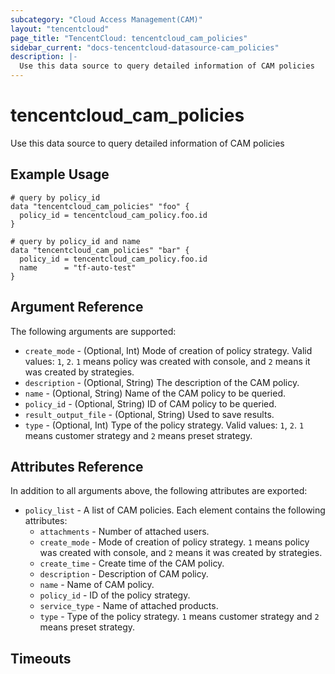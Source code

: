 ```yaml
---
subcategory: "Cloud Access Management(CAM)"
layout: "tencentcloud"
page_title: "TencentCloud: tencentcloud_cam_policies"
sidebar_current: "docs-tencentcloud-datasource-cam_policies"
description: |-
  Use this data source to query detailed information of CAM policies
---
```


# tencentcloud_cam_policies

Use this data source to query detailed information of CAM policies

## Example Usage

```hcl
# query by policy_id
data "tencentcloud_cam_policies" "foo" {
  policy_id = tencentcloud_cam_policy.foo.id
}

# query by policy_id and name
data "tencentcloud_cam_policies" "bar" {
  policy_id = tencentcloud_cam_policy.foo.id
  name      = "tf-auto-test"
}
```

## Argument Reference

The following arguments are supported:

* `create_mode` - (Optional, Int) Mode of creation of policy strategy. Valid values: `1`, `2`. `1` means policy was created with console, and `2` means it was created by strategies.
* `description` - (Optional, String) The description of the CAM policy.
* `name` - (Optional, String) Name of the CAM policy to be queried.
* `policy_id` - (Optional, String) ID of CAM policy to be queried.
* `result_output_file` - (Optional, String) Used to save results.
* `type` - (Optional, Int) Type of the policy strategy. Valid values: `1`, `2`. `1` means customer strategy and `2` means preset strategy.

## Attributes Reference

In addition to all arguments above, the following attributes are exported:

* `policy_list` - A list of CAM policies. Each element contains the following attributes:
  * `attachments` - Number of attached users.
  * `create_mode` - Mode of creation of policy strategy. `1` means policy was created with console, and `2` means it was created by strategies.
  * `create_time` - Create time of the CAM policy.
  * `description` - Description of CAM policy.
  * `name` - Name of CAM policy.
  * `policy_id` - ID of the policy strategy.
  * `service_type` - Name of attached products.
  * `type` - Type of the policy strategy. `1` means customer strategy and `2` means preset strategy.


## Timeouts

<no value>


